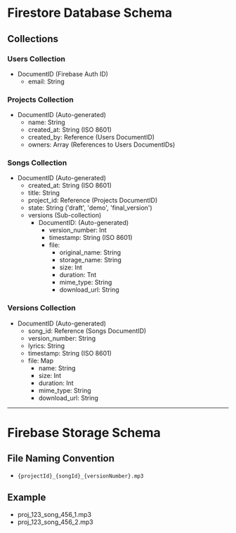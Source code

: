 # Firestore Database Schema

## Collections

### Users Collection
- DocumentID (Firebase Auth ID)
  - email: String

### Projects Collection
- DocumentID (Auto-generated)
  - name: String
  - created_at: String (ISO 8601)
  - created_by: Reference (Users DocumentID)
  - owners: Array (References to Users DocumentIDs)

### Songs Collection
- DocumentID (Auto-generated)
  - created_at: String (ISO 8601)
  - title: String
  - project_id: Reference (Projects DocumentID)
  - state: String ('draft', 'demo', 'final_version')
  - versions (Sub-collection)
    - DocumentID: (Auto-generated)
      - version_number: Int
      - timestamp: String (ISO 8601)
      - file: 
        - original_name: String
        - storage_name: String
        - size: Int
        - duration: Tnt
        - mime_type: String
        - download_url: String

### Versions Collection
- DocumentID (Auto-generated)
  - song_id: Reference (Songs DocumentID)
  - version_number: String
  - lyrics: String
  - timestamp: String (ISO 8601)
  - file: Map
    - name: String
    - size: Int
    - duration: Int
    - mime_type: String
    - download_url: String

---

# Firebase Storage Schema

## File Naming Convention
- ```{projectId}_{songId}_{versionNumber}.mp3```

## Example
- proj_123_song_456_1.mp3
- proj_123_song_456_2.mp3
